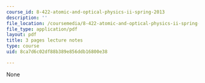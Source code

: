 ```yaml
---
course_id: 8-422-atomic-and-optical-physics-ii-spring-2013
description: ''
file_location: /coursemedia/8-422-atomic-and-optical-physics-ii-spring-2013/8ca7d6c02df88b389e856ddb16800e38_MIT8_422S13_homodyne_notes.pdf
file_type: application/pdf
layout: pdf
title: 3 pages lecture notes
type: course
uid: 8ca7d6c02df88b389e856ddb16800e38

---
```

None